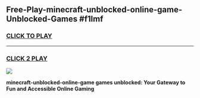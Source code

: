
## Free-Play-minecraft-unblocked-online-game-Unblocked-Games #f1lmf
<h3>
<a href="https://news.freeplayer.one?title=minecraft-unblocked-online-game&ref=8M">CLICK TO PLAY</a></h3>
<hr>

<h3>
<a href="https://news.freeplayer.one?title=minecraft-unblocked-online-game&ref=8M">CLICK 2 PLAY</a>
  
</h3>

<a href="https://news.freeplayer.one?title=minecraft-unblocked-online-game&ref=8M"><img src="https://clearcache.store/games.png"></a>


**minecraft-unblocked-online-game games unblocked: Your Gateway to Fun and Accessible Online Gaming**
